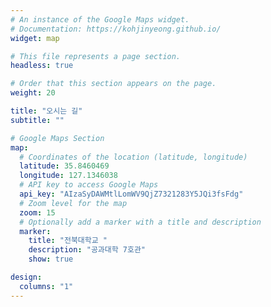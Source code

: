 ```yaml
---
# An instance of the Google Maps widget.
# Documentation: https://kohjinyeong.github.io/
widget: map

# This file represents a page section.
headless: true

# Order that this section appears on the page.
weight: 20

title: "오시는 길"
subtitle: ""

# Google Maps Section
map:
  # Coordinates of the location (latitude, longitude)
  latitude: 35.8460469
  longitude: 127.1346038
  # API key to access Google Maps
  api_key: "AIzaSyDAWMtlLomWV9QjZ7321283Y5JQi3fsFdg"
  # Zoom level for the map
  zoom: 15
  # Optionally add a marker with a title and description
  marker:
    title: "전북대학교 "
    description: "공과대학 7호관"
    show: true

design:
  columns: "1"
---
```


